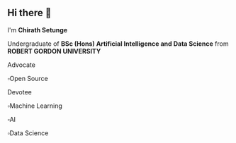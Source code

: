 ## Hi there 👋
I'm **Chirath Setunge** 

Undergraduate of **BSc (Hons) Artificial Intelligence and Data Science** from **ROBERT GORDON UNIVERSITY**

Advocate

▫️Open Source 

Devotee

▫️Machine Learning

▫️AI

▫️Data Science




